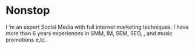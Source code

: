 # Nonstop
I ’m an expert Social Media with full internet marketing techniques. I have more than 6 years experiences in SMM, IM, SEM, SEO, , and music promotions e,tc.
